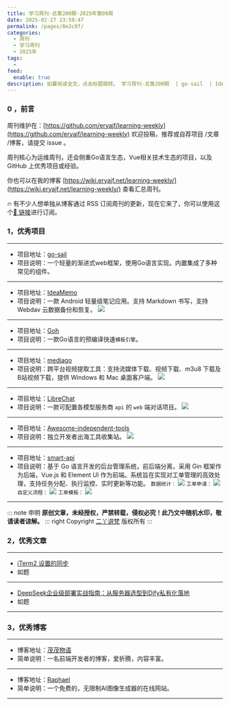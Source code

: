 ```yaml
---
title: 学习周刊-总第200期-2025年第09周
date: 2025-02-27 23:59:47
permalink: /pages/8e2c8f/
categories:
  - 周刊
  - 学习周刊
  - 2025年
tags:
  -
feed:
  enable: true
description: 如要阅读全文，点击标题跳转。 学习周刊-总第200期  | go-sail  | IdeaMemo  | Goh  | mediago  | LibreChat  | Awesome-independent-tools  | smart-api
---
```



### 0 ，前言

周刊维护在：[https://github.com/eryajf/learning-weekly](https://github.com/eryajf/learning-weekly)  欢迎投稿，推荐或自荐项目 /文章 /博客，请提交 issue 。

周刊核心为运维周刊，还会侧重Go语言生态，Vue相关技术生态的项目，以及 GitHub 上优秀项目或经验。

你也可以在我的博客 [https://wiki.eryajf.net/learning-weekly/](https://wiki.eryajf.net/learning-weekly/) 查看汇总周刊。

🔥 有不少人想单独从博客通过 RSS 订阅周刊的更新，现在它来了，你可以使用这个[🔗 链接](https://wiki.eryajf.net/learning-weekly.xml)进行订阅。

### 1，优秀项目

---
- 项目地址：[go-sail](https://github.com/keepchen/go-sail)
- 项目说明：一个轻量的渐进式web框架，使用Go语言实现。内置集成了多种常见的组件。
---
- 项目地址：[IdeaMemo](https://github.com/ldlywt/IdeaMemo)
- 项目说明：一款 Android 轻量级笔记应用。支持 Markdown 书写，支持 Webdav 云数据备份和恢复。
  ![](https://t.eryajf.net/imgs/2025/02/1739710900367.webp)
---

- 项目地址：[Goh](https://github.com/OblivionOcean/Goh)
- 项目说明：一款Go语言的预编译快速`模板引擎`。
---
- 项目地址：[mediago](https://github.com/caorushizi/mediago)
- 项目说明：跨平台视频提取工具：支持流媒体下载、视频下载、m3u8 下载及 B站视频下载，提供 Windows 和 Mac 桌面客户端。
  ![](https://t.eryajf.net/imgs/2025/02/1739716271041.webp)
---
- 项目地址：[LibreChat](https://github.com/danny-avila/LibreChat)
- 项目说明：一款可配置各模型服务商 `api` 的 `web` 端对话项目。
  ![](https://t.eryajf.net/imgs/2025/02/1739758890406.webp)
---
- 项目地址：[Awesome-independent-tools](https://github.com/yaolifeng0629/Awesome-independent-tools)
- 项目说明：独立开发者出海工具收集站。
  ![](https://t.eryajf.net/imgs/2025/02/1739936700580.webp)
---

- 项目地址：[smart-api](https://github.com/sunwenbo/smart-api)
- 项目说明：基于 Go 语言开发的后台管理系统，前后端分离，采用 Gin 框架作为后端，Vue.js 和 Element UI 作为前端。系统旨在实现对工单管理的高效处理，支持任务分配、执行监控、实时更新等功能。
  `数据统计：`
  ![](https://t.eryajf.net/imgs/2025/02/1739865937915.webp)
  `工单申请：`
  ![](https://t.eryajf.net/imgs/2025/02/1739865990730.webp)
  `自定义流程：`
  ![](https://t.eryajf.net/imgs/2025/02/1739866052868.webp)
  `工单模板：`
  ![](https://t.eryajf.net/imgs/2025/02/1739866035503.webp)
---

::: note 申明
**原创文章<Badge text='eryajf' />，未经授权，严禁转载，侵权必究！此乃文中随机水印，敬请读者谅解。**
::: right
Copyright [二丫讲梵](https://wiki.eryajf.net) 版权所有
:::

### 2，优秀文章

---
- [iTerm2 设置的同步](https://wayou.github.io/2020/09/15/iTerm2-%E8%AE%BE%E7%BD%AE%E7%9A%84%E5%90%8C%E6%AD%A5/)
- 如题
---
- [DeepSeek企业级部署实战指南：从服务器选型到Dify私有化落地](https://mp.weixin.qq.com/s/U3RYRqNppuEX4oMdgiKu9Q?token=423632529&lang=zh_CN)
- 如题
---

### 3，优秀博客

---
- 博客地址：[茂茂物语](https://notes.fe-mm.com/)
- 简单说明：一名前端开发者的博客，爱折腾，内容丰富。
---
- 博客地址：[Raphael](https://raphael.app/zh)
- 简单说明：一个免费的，无限制AI图像生成器的在线网站。
---
